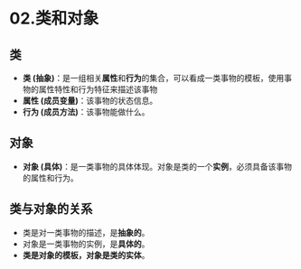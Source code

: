 # 02.类和对象
## 类
* **类 (抽象)**：是一组相关**属性**和**行为**的集合，可以看成一类事物的模板，使用事物的属性特性和行为特征来描述该事物
* **属性 (成员变量)**：该事物的状态信息。
* **行为 (成员方法)**：该事物能做什么。

## 对象
* **对象 (具体)**：是一类事物的具体体现。对象是类的一个**实例**，必须具备该事物的属性和行为。

## 类与对象的关系
* 类是对一类事物的描述，是**抽象的**。
* 对象是一类事物的实例，是**具体的**。
* **类是对象的模板，对象是类的实体**。